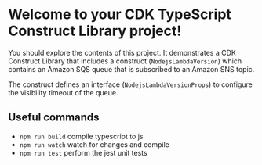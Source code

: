 # Welcome to your CDK TypeScript Construct Library project!

You should explore the contents of this project. It demonstrates a CDK Construct Library that includes a construct (`NodejsLambdaVersion`)
which contains an Amazon SQS queue that is subscribed to an Amazon SNS topic.

The construct defines an interface (`NodejsLambdaVersionProps`) to configure the visibility timeout of the queue.

## Useful commands

 * `npm run build`   compile typescript to js
 * `npm run watch`   watch for changes and compile
 * `npm run test`    perform the jest unit tests